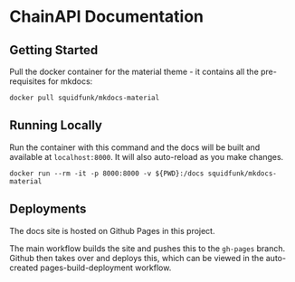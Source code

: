 # ChainAPI Documentation

## Getting Started

Pull the docker container for the material theme - it contains all the pre-requisites for mkdocs:

```shell
docker pull squidfunk/mkdocs-material
```

## Running Locally

Run the container with this command and the docs will be built and available at `localhost:8000`. It will also auto-reload as you make changes.

```shell
docker run --rm -it -p 8000:8000 -v ${PWD}:/docs squidfunk/mkdocs-material
```

## Deployments

The docs site is hosted on Github Pages in this project.

The main workflow builds the site and pushes this to the `gh-pages` branch. Github then takes over and deploys this, which can be viewed in the auto-created pages-build-deployment workflow.
